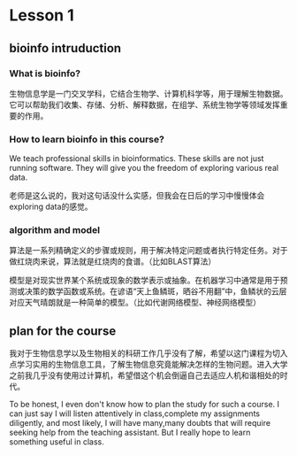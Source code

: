 # Lesson 1

## bioinfo intruduction

###  What is bioinfo?

生物信息学是一门交叉学科，它结合生物学、计算机科学等，用于理解生物数据。它可以帮助我们收集、存储、分析、解释数据，在组学、系统生物学等领域发挥重要的作用。

### How to learn bioinfo in this course?

We teach professional skills in bioinformatics. These skills are not just running software. They will give you the freedom of exploring various real data.

老师是这么说的，我对这句话没什么实感，但我会在日后的学习中慢慢体会exploring data的感觉。

### algorithm and model

算法是一系列精确定义的步骤或规则，用于解决特定问题或者执行特定任务。对于做红烧肉来说，算法就是红烧肉的食谱。（比如BLAST算法）

模型是对现实世界某个系统或现象的数学表示或抽象。在机器学习中通常是用于预测或决策的数学函数或系统。在谚语“天上鱼鳞斑，晒谷不用翻”中，鱼鳞状的云层对应天气晴朗就是一种简单的模型。（比如代谢网络模型、神经网络模型）

## plan for the course

我对于生物信息学以及生物相关的科研工作几乎没有了解，希望以这门课程为切入点学习实用的生物信息工具，了解生物信息究竟能解决怎样的生物问题。进入大学之前我几乎没有使用过计算机，希望借这个机会倒逼自己去适应人机和谐相处的时代。

To be honest, I even don't know how to plan the study for such a course. I can just say I will listen attentively in class,complete my assignments diligently, and most likely, I will have many,many doubts that will require seeking help from the teaching assistant. But I really hope to learn something useful in class.